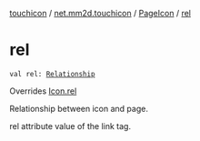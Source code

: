 [touchicon](../../index.md) / [net.mm2d.touchicon](../index.md) / [PageIcon](index.md) / [rel](./rel.md)

# rel

`val rel: `[`Relationship`](../-relationship/index.md)

Overrides [Icon.rel](../-icon/rel.md)

Relationship between icon and page.

rel attribute value of the link tag.


